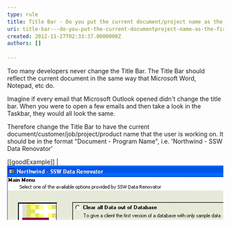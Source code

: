 ```yaml
---
type: rule
title: Title Bar - Do you put the current document/project name as the first word of your title bar?
uri: title-bar---do-you-put-the-current-documentproject-name-as-the-first-word-of-your-title-bar
created: 2012-11-27T02:33:37.0000000Z
authors: []

---
```


Too many developers never change the Title Bar. The Title Bar should reflect the current document in the same way that Microsoft Word, Notepad, etc do.
   
Imagine if every email that Microsoft Outlook opened didn't change the title bar. When you were to open a few emails and then take a look in the Taskbar, they would all look the same.

Therefore change the Title Bar to have the current document/customer/job/project/product name that the user is working on. It should be in the format "Document - Program Name", i.e. 'Northwind - SSW Data Renovator'

[[goodExample]]
| ![Application with a standard title bar caption](../../assets/imgTitleBarCaption.gif)
